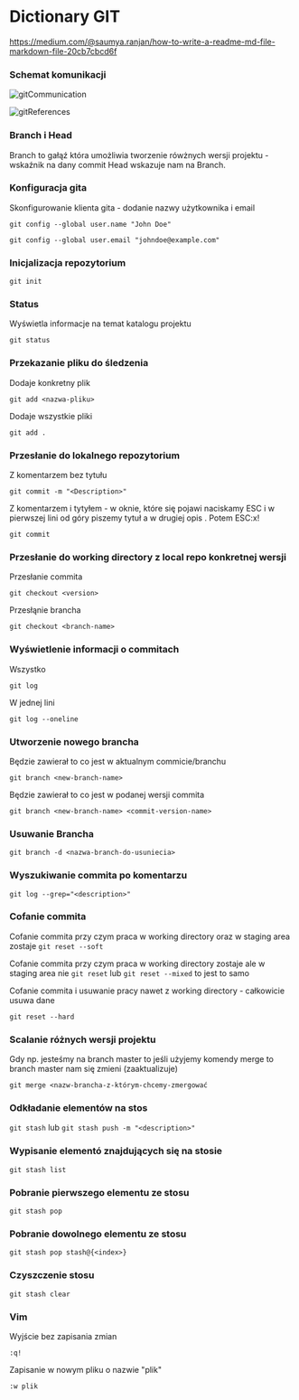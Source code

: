 # Dictionary GIT
https://medium.com/@saumya.ranjan/how-to-write-a-readme-md-file-markdown-file-20cb7cbcd6f

### Schemat komunikacji

![gitCommunication](https://res.cloudinary.com/practicaldev/image/fetch/s--M_fHUEqA--/c_limit%2Cf_auto%2Cfl_progressive%2Cq_auto%2Cw_880/https://thepracticaldev.s3.amazonaws.com/i/128hsgntnsu9bww0y8sz.png)

![gitReferences](https://marklodato.github.io/visual-git-guide/checkout-files.svg)

### Branch i Head

Branch to gałąź która umożliwia tworzenie rówżnych wersji projektu - wskaźnik na dany commit
Head wskazuje nam na Branch.

### Konfiguracja gita

Skonfigurowanie klienta gita - dodanie nazwy użytkownika i email

`git config --global user.name "John Doe"`

`git config --global user.email "johndoe@example.com"`

### Inicjalizacja repozytorium

`git init `

### Status
Wyświetla informacje na temat katalogu projektu

`git status`

### Przekazanie pliku do śledzenia
Dodaje konkretny plik

`git add <nazwa-pliku>`

Dodaje wszystkie pliki

`git add .`

### Przesłanie do lokalnego repozytorium
Z komentarzem bez tytułu

`git commit -m "<Description>"`

Z komentarzem i tytyłem - w oknie, które się pojawi naciskamy ESC i w pierwszej lini od góry piszemy tytuł a w drugiej opis . Potem ESC:x!

`git commit`
### Przesłanie do working directory z local repo konkretnej wersji

Przesłanie commita

`git checkout <version>`

Przesłąnie brancha

`git checkout <branch-name>`

 ### Wyświetlenie informacji o commitach
Wszystko

`git log`

W jednej lini

`git log --oneline`

### Utworzenie nowego brancha
Będzie zawierał to co jest w aktualnym commicie/branchu

`git branch <new-branch-name>`

Będzie zawierał to co jest w podanej wersji commita

`git branch <new-branch-name> <commit-version-name>`

### Usuwanie Brancha

`git branch -d <nazwa-branch-do-usuniecia>`

### Wyszukiwanie commita po komentarzu

`git log --grep="<description>"`

### Cofanie commita

Cofanie commita przy czym praca w working directory oraz w staging area zostaje 
`git reset --soft`  

Cofanie commita przy czym praca w working directory zostaje ale w staging area nie
`git reset` lub `git reset --mixed` to jest to samo

Cofanie commita i usuwanie pracy nawet z working directory - całkowicie usuwa dane

`git reset --hard`

### Scalanie różnych wersji projektu

Gdy np. jesteśmy na branch master to jeśli użyjemy komendy merge to branch master nam się zmieni (zaaktualizuje)

`git merge <nazw-brancha-z-którym-chcemy-zmergować`

### Odkładanie elementów na stos

`git stash` lub `git stash push -m "<description>"`

### Wypisanie elementó znajdujących się na stosie

`git stash list`

### Pobranie pierwszego elementu ze stosu

`git stash pop`


### Pobranie dowolnego elementu ze stosu

`git stash pop stash@{<index>}`


### Czyszczenie stosu

`git stash clear`

### Vim
Wyjście bez zapisania zmian 

`:q!`

Zapisanie w nowym pliku o nazwie "plik"

`:w plik`
